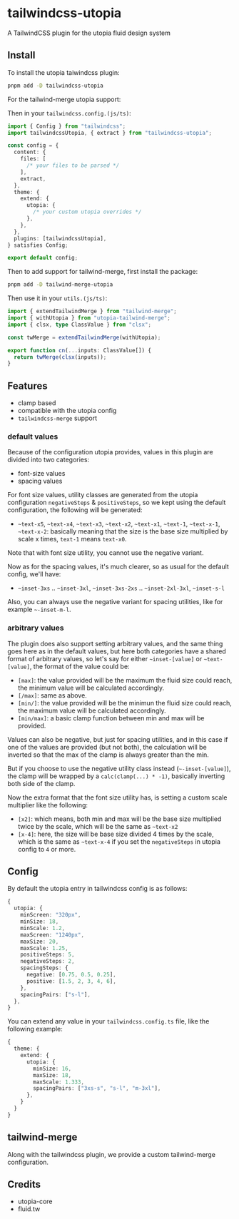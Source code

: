 # tailwindcss-utopia

A TailwindCSS plugin for the utopia fluid design system

## Install

To install the utopia taiwindcss plugin:

```bash
pnpm add -D tailwindcss-utopia
```

For the tailwind-merge utopia support:

Then in your `tailwindcss.config.(js/ts)`:

```typescript
import { Config } from "tailwindcss";
import tailwindcssUtopia, { extract } from "tailwindcss-utopia";

const config = {
  content: {
    files: [
      /* your files to be parsed */
    ],
    extract,
  },
  theme: {
    extend: {
      utopia: {
        /* your custom utopia overrides */
      },
    },
  },
  plugins: [tailwindcssUtopia],
} satisfies Config;

export default config;
```

Then to add support for tailwind-merge, first install the package:

```bash
pnpm add -D tailwind-merge-utopia
```

Then use it in your `utils.(js/ts)`:

```typescript
import { extendTailwindMerge } from "tailwind-merge";
import { withUtopia } from "utopia-tailwind-merge";
import { clsx, type ClassValue } from "clsx";

const twMerge = extendTailwindMerge(withUtopia);

export function cn(...inputs: ClassValue[]) {
  return twMerge(clsx(inputs));
}
```

## Features

- clamp based
- compatible with the utopia config
- `tailwindcss-merge` support

### default values

Because of the configuration utopia provides, values in this plugin are divided into two categories:

- font-size values
- spacing values

For font size values, utility classes are generated from the utopia configuration `negativeSteps` & `positiveSteps`, so we kept using the default configuration, the following will be generated:

- `~text-x5`, `~text-x4`, `~text-x3`, `~text-x2`, `~text-x1`, `~text-1`, `~text-x-1`, `~text-x-2`: basically meaning that the size is the base size multiplied by scale x times, `text-1` means `text-x0`.

Note that with font size utility, you cannot use the negative variant.

Now as for the spacing values, it's much clearer, so as usual for the default config, we'll have:

- `~inset-3xs` .. `~inset-3xl`, `~inset-3xs-2xs` .. `~inset-2xl-3xl`, `~inset-s-l`

Also, you can always use the negative variant for spacing utilities, like for example `~-inset-m-l`.

### arbitrary values

The plugin does also support setting arbitrary values, and the same thing goes here as in the default values, but here both categories have a shared format of arbitrary values, so let's say for either `~inset-[value]` or `~text-[value]`, the format of the value could be:

- `[max]`: the value provided will be the maximum the fluid size could reach, the minimum value will be calculated accordingly.
- `[/max]`: same as above.
- `[min/]`: the value provided will be the minimun the fluid size could reach, the maximum value will be calculated accordingly.
- `[min/max]`: a basic clamp function between min and max will be provided.

Values can also be negative, but just for spacing utilities, and in this case if one of the values are provided (but not both), the calculation will be inverted so that the max of the clamp is always greater than the min.

But if you choose to use the negative utility class instead (`~-inset-[value]`), the clamp will be wrapped by a `calc(clamp(...) * -1)`, basically inverting both side of the clamp.

Now the extra format that the font size utility has, is setting a custom scale multiplier like the following:

- `[x2]`: which means, both min and max will be the base size multiplied twice by the scale, which will be the same as `~text-x2`
- `[x-4]`: here, the size will be base size divided 4 times by the scale, which is the same as `~text-x-4` if you set the `negativeSteps` in utopia config to `4` or more.

## Config

By default the utopia entry in tailwindcss config is as follows:

```ts
{
  utopia: {
    minScreen: "320px",
    minSize: 18,
    minScale: 1.2,
    maxScreen: "1240px",
    maxSize: 20,
    maxScale: 1.25,
    positiveSteps: 5,
    negativeSteps: 2,
    spacingSteps: {
      negative: [0.75, 0.5, 0.25],
      positive: [1.5, 2, 3, 4, 6],
    },
    spacingPairs: ["s-l"],
  },
}
```

You can extend any value in your `tailwindcss.config.ts` file, like the following example:

```ts
{
  theme: {
    extend: {
      utopia: {
        minSize: 16,
        maxSize: 18,
        maxScale: 1.333,
        spacingPairs: ["3xs-s", "s-l", "m-3xl"],
      },
    }
  }
}
```

## tailwind-merge

Along with the tailwindcss plugin, we provide a custom tailwind-merge configuration.

## Credits

- utopia-core
- fluid.tw
